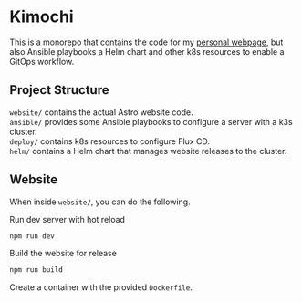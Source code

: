 # Kimochi

This is a monorepo that contains the code for my [personal webpage](https://jonhor.de), but also Ansible playbooks a Helm chart and other k8s resources to enable a GitOps workflow.

## Project Structure

`website/` contains the actual Astro website code.\
`ansible/` provides some Ansible playbooks to configure a server with a k3s cluster.\
`deploy/` contains k8s resources to configure Flux CD.\
`helm/` contains a Helm chart that manages website releases to the cluster.

## Website

When inside `website/`, you can do the following.

Run dev server with hot reload 
```sh
npm run dev
```

Build the website for release
```sh
npm run build
```

Create a container with the provided `Dockerfile`.


